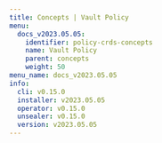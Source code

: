 ```yaml
---
title: Concepts | Vault Policy
menu:
  docs_v2023.05.05:
    identifier: policy-crds-concepts
    name: Vault Policy
    parent: concepts
    weight: 50
menu_name: docs_v2023.05.05
info:
  cli: v0.15.0
  installer: v2023.05.05
  operator: v0.15.0
  unsealer: v0.15.0
  version: v2023.05.05
---
```


